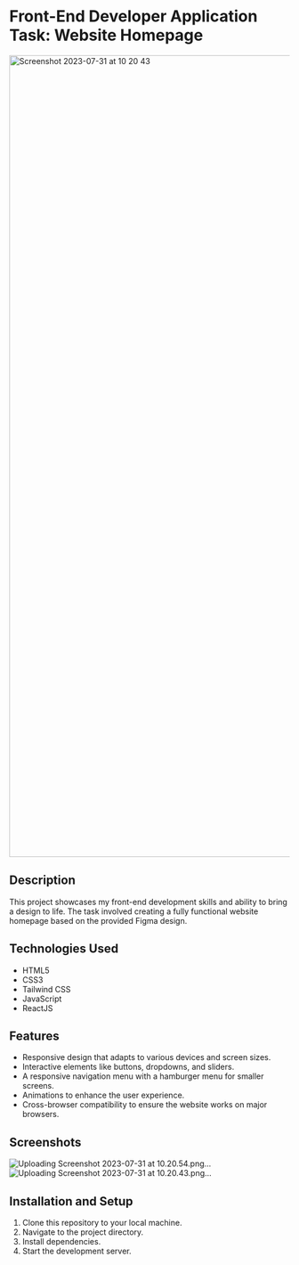 # Front-End Developer Application Task: Website Homepage
<img width="1440" alt="Screenshot 2023-07-31 at 10 20 43" src="https://github.com/Adebayotobi/TobamsLandingPage/assets/105372829/927d70da-7f89-410a-b36c-95b1671f69bd">



## Description

This project showcases my front-end development skills and ability to bring a design to life. The task involved creating a fully functional website homepage based on the provided Figma design.

## Technologies Used

- HTML5
- CSS3
- Tailwind CSS
- JavaScript
- ReactJS 

## Features

- Responsive design that adapts to various devices and screen sizes.
- Interactive elements like buttons, dropdowns, and sliders.
- A responsive navigation menu with a hamburger menu for smaller screens.
- Animations to enhance the user experience.
- Cross-browser compatibility to ensure the website works on major browsers.

## Screenshots
![Uploading Screenshot 2023-07-31 at 10.20.54.png…]()
![Uploading Screenshot 2023-07-31 at 10.20.43.png…]()


## Installation and Setup

1. Clone this repository to your local machine.
2. Navigate to the project directory.
3. Install dependencies.
4. Start the development server.


